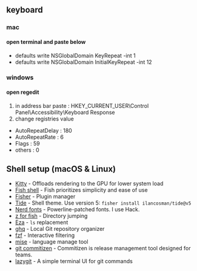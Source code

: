 ## keyboard
### mac
#### open terminal and paste below
- defaults write NSGlobalDomain KeyRepeat -int 1
- defaults write NSGlobalDomain InitialKeyRepeat -int 12
### windows
#### open regedit
1. in address bar paste : HKEY_CURRENT_USER\Control Panel\Accessibility\Keyboard Response
2. change registries value
- AutoRepeatDelay : 180
- AutoRepeatRate : 6
- Flags : 59
- others : 0

## Shell setup (macOS & Linux)
- [Kitty](https://sw.kovidgoyal.net/kitty/) - Offloads rendering to the GPU for lower system load
- [Fish shell](https://fishshell.com/) - Fish prioritizes simplicity and ease of use
- [Fisher](https://github.com/jorgebucaran/fisher) - Plugin manager
- [Tide](https://github.com/IlanCosman/tide) - Shell theme. Use version 5: `fisher install ilancosman/tide@v5`
- [Nerd fonts](https://github.com/ryanoasis/nerd-fonts) - Powerline-patched fonts. I use Hack.
- [z for fish](https://github.com/jethrokuan/z) - Directory jumping
- [Eza](https://github.com/eza-community/eza) - `ls` replacement
- [ghq](https://github.com/x-motemen/ghq) - Local Git repository organizer
- [fzf](https://github.com/PatrickF1/fzf.fish) - Interactive filtering
- [mise](https://github.com/jdx/mise) - language manage tool
- [git commitizen](https://commitizen-tools.github.io/commitizen/) - Commitizen is release management tool designed for teams.
- [lazygit](https://github.com/jesseduffield/lazygit) - A simple terminal UI for git commands 
